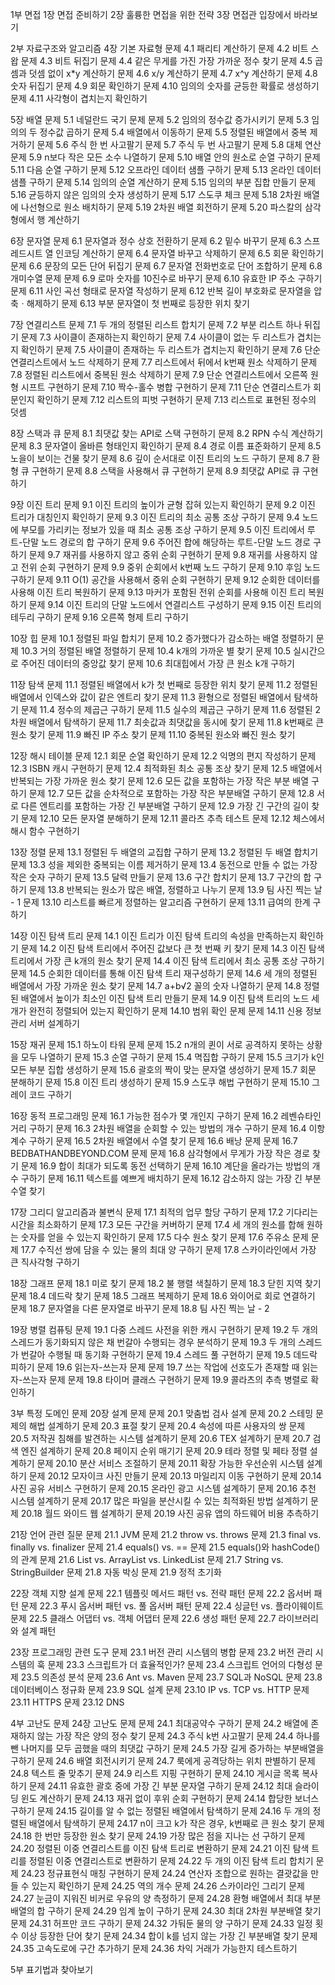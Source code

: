 1부 면접
1장 면접 준비하기
2장 훌륭한 면접을 위한 전략
3장 면접관 입장에서 바라보기

2부 자료구조와 알고리즘
4장 기본 자료형
문제 4.1 패리티 계산하기
문제 4.2 비트 스왑
문제 4.3 비트 뒤집기
문제 4.4 같은 무게를 가진 가장 가까운 정수 찾기
문제 4.5 곱셈과 덧셈 없이 x*y 계산하기
문제 4.6 x/y 계산하기
문제 4.7 x^y 계산하기
문제 4.8 숫자 뒤집기
문제 4.9 회문 확인하기
문제 4.10 임의의 숫자를 균등한 확률로 생성하기
문제 4.11 사각형이 겹치는지 확인하기

5장 배열
문제 5.1 네덜란드 국기 문제
문제 5.2 임의의 정수값 증가시키기
문제 5.3 임의의 두 정수값 곱하기
문제 5.4 배열에서 이동하기
문제 5.5 정렬된 배열에서 중복 제거하기
문제 5.6 주식 한 번 사고팔기
문제 5.7 주식 두 번 사고팔기
문제 5.8 대체 연산
문제 5.9 n보다 작은 모든 소수 나열하기
문제 5.10 배열 안의 원소로 순열 구하기
문제 5.11 다음 순열 구하기
문제 5.12 오프라인 데이터 샘플 구하기
문제 5.13 온라인 데이터 샘플 구하기
문제 5.14 임의의 순열 계산하기
문제 5.15 임의의 부분 집합 만들기
문제 5.16 균등하지 않은 임의의 숫자 생성하기
문제 5.17 스도쿠 체크
문제 5.18 2차원 배열에 나선형으로 원소 배치하기
문제 5.19 2차원 배열 회전하기
문제 5.20 파스칼의 삼각형에서 행 계산하기

6장 문자열
문제 6.1 문자열과 정수 상호 전환하기
문제 6.2 밑수 바꾸기
문제 6.3 스프레드시트 열 인코딩 계산하기
문제 6.4 문자열 바꾸고 삭제하기
문제 6.5 회문 확인하기
문제 6.6 문장의 모든 단어 뒤집기
문제 6.7 문자열 전화번호로 단어 조합하기
문제 6.8 개미수열 문제
문제 6.9 로마 숫자를 10진수로 바꾸기
문제 6.10 유효한 IP 주소 구하기
문제 6.11 사인 곡선 형태로 문자열 작성하기
문제 6.12 반복 길이 부호화로 문자열을 압축ㆍ해제하기
문제 6.13 부분 문자열이 첫 번째로 등장한 위치 찾기

7장 연결리스트
문제 7.1 두 개의 정렬된 리스트 합치기
문제 7.2 부분 리스트 하나 뒤집기
문제 7.3 사이클이 존재하는지 확인하기
문제 7.4 사이클이 없는 두 리스트가 겹치는지 확인하기
문제 7.5 사이클이 존재하는 두 리스트가 겹치는지 확인하기
문제 7.6 단순 연결리스트에서 노드 삭제하기
문제 7.7 리스트에서 뒤에서 k번째 원소 삭제하기
문제 7.8 정렬된 리스트에서 중복된 원소 삭제하기
문제 7.9 단순 연결리스트에서 오른쪽 원형 시프트 구현하기
문제 7.10 짝수-홀수 병합 구현하기
문제 7.11 단순 연결리스트가 회문인지 확인하기
문제 7.12 리스트의 피벗 구현하기
문제 7.13 리스트로 표현된 정수의 덧셈

8장 스택과 큐
문제 8.1 최댓값 찾는 API로 스택 구현하기
문제 8.2 RPN 수식 계산하기
문제 8.3 문자열이 올바른 형태인지 확인하기
문제 8.4 경로 이름 표준화하기
문제 8.5 노을이 보이는 건물 찾기
문제 8.6 깊이 순서대로 이진 트리의 노드 구하기
문제 8.7 환형 큐 구현하기
문제 8.8 스택을 사용해서 큐 구현하기
문제 8.9 최댓값 API로 큐 구현하기

9장 이진 트리
문제 9.1 이진 트리의 높이가 균형 잡혀 있는지 확인하기
문제 9.2 이진 트리가 대칭인지 확인하기
문제 9.3 이진 트리의 최소 공통 조상 구하기
문제 9.4 노드에 부모를 가리키는 정보가 있을 때 최소 공통 조상 구하기
문제 9.5 이진 트리에서 루트-단말 노드 경로의 합 구하기
문제 9.6 주어진 합에 해당하는 루트-단말 노드 경로 구하기
문제 9.7 재귀를 사용하지 않고 중위 순회 구현하기
문제 9.8 재귀를 사용하지 않고 전위 순회 구현하기
문제 9.9 중위 순회에서 k번째 노드 구하기
문제 9.10 후임 노드 구하기
문제 9.11 O(1) 공간을 사용해서 중위 순회 구현하기
문제 9.12 순회한 데이터를 사용해 이진 트리 복원하기
문제 9.13 마커가 포함된 전위 순회를 사용해 이진 트리 복원하기
문제 9.14 이진 트리의 단말 노드에서 연결리스트 구성하기
문제 9.15 이진 트리의 테두리 구하기
문제 9.16 오른쪽 형제 트리 구하기

10장 힙
문제 10.1 정렬된 파일 합치기
문제 10.2 증가했다가 감소하는 배열 정렬하기
문제 10.3 거의 정렬된 배열 정렬하기
문제 10.4 k개의 가까운 별 찾기
문제 10.5 실시간으로 주어진 데이터의 중앙값 찾기
문제 10.6 최대힙에서 가장 큰 원소 k개 구하기

11장 탐색
문제 11.1 정렬된 배열에서 k가 첫 번째로 등장한 위치 찾기
문제 11.2 정렬된 배열에서 인덱스와 값이 같은 엔트리 찾기
문제 11.3 환형으로 정렬된 배열에서 탐색하기
문제 11.4 정수의 제곱근 구하기
문제 11.5 실수의 제곱근 구하기
문제 11.6 정렬된 2차원 배열에서 탐색하기
문제 11.7 최솟값과 최댓값을 동시에 찾기
문제 11.8 k번째로 큰 원소 찾기
문제 11.9 빠진 IP 주소 찾기
문제 11.10 중복된 원소와 빠진 원소 찾기

12장 해시 테이블
문제 12.1 회문 순열 확인하기
문제 12.2 익명의 편지 작성하기
문제 12.3 ISBN 캐시 구현하기
문제 12.4 최적화된 최소 공통 조상 찾기
문제 12.5 배열에서 반복되는 가장 가까운 원소 찾기
문제 12.6 모든 값을 포함하는 가장 작은 부분 배열 구하기
문제 12.7 모든 값을 순차적으로 포함하는 가장 작은 부분배열 구하기
문제 12.8 서로 다른 엔트리를 포함하는 가장 긴 부분배열 구하기
문제 12.9 가장 긴 구간의 길이 찾기
문제 12.10 모든 문자열 분해하기
문제 12.11 콜라츠 추측 테스트
문제 12.12 체스에서 해시 함수 구현하기

13장 정렬
문제 13.1 정렬된 두 배열의 교집합 구하기
문제 13.2 정렬된 두 배열 합치기
문제 13.3 성을 제외한 중복되는 이름 제거하기
문제 13.4 동전으로 만들 수 없는 가장 작은 숫자 구하기
문제 13.5 달력 만들기
문제 13.6 구간 합치기
문제 13.7 구간의 합 구하기
문제 13.8 반복되는 원소가 많은 배열, 정렬하고 나누기
문제 13.9 팀 사진 찍는 날 - 1
문제 13.10 리스트를 빠르게 정렬하는 알고리즘 구현하기
문제 13.11 급여의 한계 구하기

14장 이진 탐색 트리
문제 14.1 이진 트리가 이진 탐색 트리의 속성을 만족하는지 확인하기
문제 14.2 이진 탐색 트리에서 주어진 값보다 큰 첫 번째 키 찾기
문제 14.3 이진 탐색 트리에서 가장 큰 k개의 원소 찾기
문제 14.4 이진 탐색 트리에서 최소 공통 조상 구하기
문제 14.5 순회한 데이터를 통해 이진 탐색 트리 재구성하기
문제 14.6 세 개의 정렬된 배열에서 가장 가까운 원소 찾기
문제 14.7 a+b√2 꼴의 숫자 나열하기
문제 14.8 정렬된 배열에서 높이가 최소인 이진 탐색 트리 만들기
문제 14.9 이진 탐색 트리의 노드 세 개가 완전히 정렬되어 있는지 확인하기
문제 14.10 범위 확인 문제
문제 14.11 신용 정보 관리 서버 설계하기

15장 재귀
문제 15.1 하노이 타워 문제
문제 15.2 n개의 퀸이 서로 공격하지 못하는 상황을 모두 나열하기
문제 15.3 순열 구하기
문제 15.4 멱집합 구하기
문제 15.5 크기가 k인 모든 부분 집합 생성하기
문제 15.6 괄호의 짝이 맞는 문자열 생성하기
문제 15.7 회문 분해하기
문제 15.8 이진 트리 생성하기
문제 15.9 스도쿠 해법 구현하기
문제 15.10 그레이 코드 구하기

16장 동적 프로그래밍
문제 16.1 가능한 점수가 몇 개인지 구하기
문제 16.2 레벤슈타인 거리 구하기
문제 16.3 2차원 배열을 순회할 수 있는 방법의 개수 구하기
문제 16.4 이항계수 구하기
문제 16.5 2차원 배열에서 수열 찾기
문제 16.6 배낭 문제
문제 16.7 BEDBATHANDBEYOND.COM 문제
문제 16.8 삼각형에서 무게가 가장 작은 경로 찾기
문제 16.9 합이 최대가 되도록 동전 선택하기
문제 16.10 계단을 올라가는 방법의 개수 구하기
문제 16.11 텍스트를 예쁘게 배치하기
문제 16.12 감소하지 않는 가장 긴 부분 수열 찾기

17장 그리디 알고리즘과 불변식
문제 17.1 최적의 업무 할당 구하기
문제 17.2 기다리는 시간을 최소화하기
문제 17.3 모든 구간을 커버하기
문제 17.4 세 개의 원소를 합해 원하는 숫자를 얻을 수 있는지 확인하기
문제 17.5 다수 원소 찾기
문제 17.6 주유소 문제
문제 17.7 수직선 쌍에 담을 수 있는 물의 최대 양 구하기
문제 17.8 스카이라인에서 가장 큰 직사각형 구하기

18장 그래프
문제 18.1 미로 찾기
문제 18.2 불 행렬 색칠하기
문제 18.3 닫힌 지역 찾기
문제 18.4 데드락 찾기
문제 18.5 그래프 복제하기
문제 18.6 와이어로 회로 연결하기
문제 18.7 문자열을 다른 문자열로 바꾸기
문제 18.8 팀 사진 찍는 날 - 2

19장 병렬 컴퓨팅
문제 19.1 다중 스레드 사전을 위한 캐시 구현하기
문제 19.2 두 개의 스레드가 동기화되지 않은 채 번갈아 수행되는 경우 분석하기
문제 19.3 두 개의 스레드가 번갈아 수행될 때 동기화 구현하기
문제 19.4 스레드 풀 구현하기
문제 19.5 데드락 피하기
문제 19.6 읽는자-쓰는자 문제
문제 19.7 쓰는 작업에 선호도가 존재할 때 읽는자-쓰는자 문제
문제 19.8 타이머 클래스 구현하기
문제 19.9 콜라츠의 추측 병렬로 확인하기

3부 특정 도메인 문제
20장 설계 문제
문제 20.1 맞춤법 검사 설계
문제 20.2 스테밍 문제의 해법 설계하기
문제 20.3 표절 찾기
문제 20.4 속성에 따른 사용자의 쌍
문제 20.5 저작권 침해를 발견하는 시스템 설계하기
문제 20.6 TEX 설계하기
문제 20.7 검색 엔진 설계하기
문제 20.8 페이지 순위 매기기
문제 20.9 테라 정렬 및 페타 정렬 설계하기
문제 20.10 분산 서비스 조절하기
문제 20.11 확장 가능한 우선순위 시스템 설계하기
문제 20.12 모자이크 사진 만들기
문제 20.13 마일리지 이동 구현하기
문제 20.14 사진 공유 서비스 구현하기
문제 20.15 온라인 광고 시스템 설계하기
문제 20.16 추천 시스템 설계하기
문제 20.17 많은 파일을 분산시킬 수 있는 최적화된 방법 설계하기
문제 20.18 월드 와이드 웹 설계하기
문제 20.19 사진 공유 앱의 하드웨어 비용 추측하기

21장 언어 관련 질문
문제 21.1 JVM
문제 21.2 throw vs. throws
문제 21.3 final vs. finally vs. finalizer
문제 21.4 equals() vs. ==
문제 21.5 equals()와 hashCode()의 관계
문제 21.6 List vs. ArrayList vs. LinkedList
문제 21.7 String vs. StringBuilder
문제 21.8 자동 박싱
문제 21.9 정적 초기화

22장 객체 지향 설계
문제 22.1 템플릿 메서드 패턴 vs. 전략 패턴
문제 22.2 옵서버 패턴
문제 22.3 푸시 옵서버 패턴 vs. 풀 옵서버 패턴
문제 22.4 싱글턴 vs. 플라이웨이트
문제 22.5 클래스 어댑터 vs. 객체 어댑터
문제 22.6 생성 패턴
문제 22.7 라이브러리와 설계 패턴

23장 프로그래밍 관련 도구
문제 23.1 버전 관리 시스템의 병합
문제 23.2 버전 관리 시스템의 훅
문제 23.3 스크립트가 더 효율적인가?
문제 23.4 스크립트 언어의 다형성
문제 23.5 의존성 분석
문제 23.6 Ant vs. Maven
문제 23.7 SQL과 NoSQL
문제 23.8 데이터베이스 정규화
문제 23.9 SQL 설계
문제 23.10 IP vs. TCP vs. HTTP
문제 23.11 HTTPS
문제 23.12 DNS

4부 고난도 문제
24장 고난도 문제
문제 24.1 최대공약수 구하기
문제 24.2 배열에 존재하지 않는 가장 작은 양의 정수 찾기
문제 24.3 주식 k번 사고팔기
문제 24.4 하나를 뺀 나머지를 모두 곱했을 때의 최댓값 구하기
문제 24.5 가장 길게 증가하는 부분배열을 구하기
문제 24.6 배열 회전시키기
문제 24.7 룩에게 공격당하는 위치 판별하기
문제 24.8 텍스트 줄 맞추기
문제 24.9 리스트 지핑 구현하기
문제 24.10 게시글 목록 복사하기
문제 24.11 유효한 괄호 중에 가장 긴 부분 문자열 구하기
문제 24.12 최대 슬라이딩 윈도 계산하기
문제 24.13 재귀 없이 후위 순회 구현하기
문제 24.14 합당한 보너스 구하기
문제 24.15 길이를 알 수 없는 정렬된 배열에서 탐색하기
문제 24.16 두 개의 정렬된 배열에서 탐색하기
문제 24.17 n이 크고 k가 작은 경우, k번째로 큰 원소 찾기
문제 24.18 한 번만 등장한 원소 찾기
문제 24.19 가장 많은 점을 지나는 선 구하기
문제 24.20 정렬된 이중 연결리스트를 이진 탐색 트리로 변환하기
문제 24.21 이진 탐색 트리를 정렬된 이중 연결리스트로 변환하기
문제 24.22 두 개의 이진 탐색 트리 합치기
문제 24.23 정규표현식 매칭 구현하기
문제 24.24 연산자 조합으로 원하는 결괏값을 만들 수 있는지 확인하기
문제 24.25 역의 개수
문제 24.26 스카이라인 그리기
문제 24.27 눈금이 지워진 비커로 우유의 양 측정하기
문제 24.28 환형 배열에서 최대 부분배열의 합 구하기
문제 24.29 임계 높이 구하기
문제 24.30 최대 2차원 부분배열 찾기
문제 24.31 허프만 코드 구하기
문제 24.32 가둬둔 물의 양 구하기
문제 24.33 일정 횟수 이상 등장한 단어 찾기
문제 24.34 합이 k를 넘지 않는 가장 긴 부분배열 찾기
문제 24.35 고속도로에 구간 추가하기
문제 24.36 차익 거래가 가능한지 테스트하기

5부 표기법과 찾아보기